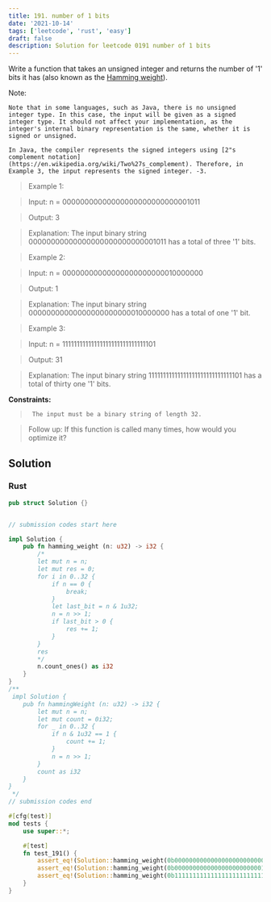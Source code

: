 ```yaml
---
title: 191. number of 1 bits
date: '2021-10-14'
tags: ['leetcode', 'rust', 'easy']
draft: false
description: Solution for leetcode 0191 number of 1 bits
---
```


 

  Write a function that takes an unsigned integer and returns the number of '1' bits it has (also known as the [Hamming weight](http://en.wikipedia.org/wiki/Hamming_weight)).

  Note:

  

  	Note that in some languages, such as Java, there is no unsigned integer type. In this case, the input will be given as a signed integer type. It should not affect your implementation, as the integer's internal binary representation is the same, whether it is signed or unsigned.

  	In Java, the compiler represents the signed integers using [2"s complement notation](https://en.wikipedia.org/wiki/Two%27s_complement). Therefore, in Example 3, the input represents the signed integer. -3.

  

   

 >   Example 1:

  

 >   Input: n <TeX>=</TeX> 00000000000000000000000000001011

 >   Output: 3

 >   Explanation: The input binary string 00000000000000000000000000001011 has a total of three '1' bits.

  

 >   Example 2:

  

 >   Input: n <TeX>=</TeX> 00000000000000000000000010000000

 >   Output: 1

 >   Explanation: The input binary string 00000000000000000000000010000000 has a total of one '1' bit.

  

 >   Example 3:

  

 >   Input: n <TeX>=</TeX> 11111111111111111111111111111101

 >   Output: 31

 >   Explanation: The input binary string 11111111111111111111111111111101 has a total of thirty one '1' bits.

  

   

  **Constraints:**

  

 >   	The input must be a binary string of length 32.

  

   

 >   Follow up: If this function is called many times, how would you optimize it?


## Solution
### Rust
```rust
pub struct Solution {}


// submission codes start here

impl Solution {
    pub fn hamming_weight (n: u32) -> i32 {
        /*
        let mut n = n;
        let mut res = 0;
        for i in 0..32 {
            if n == 0 {
                break;
            }
            let last_bit = n & 1u32;
            n = n >> 1;
            if last_bit > 0 {
                res += 1;
            }
        }
        res
        */
        n.count_ones() as i32
    }
}
/**
 impl Solution {
    pub fn hammingWeight (n: u32) -> i32 {
        let mut n = n;
        let mut count = 0i32;
        for _ in 0..32 {
            if n & 1u32 == 1 {
                count += 1;
            } 
            n = n >> 1;
        }
        count as i32
    }
}
 */
// submission codes end

#[cfg(test)]
mod tests {
    use super::*;

    #[test]
    fn test_191() {
        assert_eq!(Solution::hamming_weight(0b00000000000000000000000000001011), 3);
        assert_eq!(Solution::hamming_weight(0b00000000000000000000000010000000), 1);
        assert_eq!(Solution::hamming_weight(0b11111111111111111111111111111101), 31);
    }
}

```
